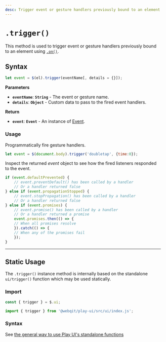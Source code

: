 ```yaml
---
desc: Trigger event or gesture handlers previously bound to an element using on().
---
```

# `.trigger()`

This method is used to trigger event or gesture handlers previously bound to an element using [`.on()`](../on).

## Syntax

```js
let event = $(el).trigger(eventName[, details = {}]);
```

**Parameters**

+ **`eventName`**: **`String`** - The event or gesture name.
+ **`details`**: **`Object`** - Custom data to pass to the fired event handlers.

**Return**

+ **`event`**: **`Event`** - An instance of [Event](../classes/Event).

### Usage

Programmatically fire gesture handlers.

```js
let event = $(document.body).trigger('doubletap', {time:0});
```

Inspect the returned *event* object to see how the fired listeners responded to the event.

```js
if (event.defaultPrevented) {
    // event.preventDefault() has been called by a handler
    // Or a handler returned false
} else if (event.propagationStopped) {
    // event.stopPropagation() has been called by a handler
    // Or a handler returned false
} else if (event.promises) {
    // event.promise() has been called by a handler
    // Or a handler returned a promise
    event.promises.then(() => {
    // When all promises resolve
    }).catch(() => {
    // When any of the promises fail
    });
}
```

------

## Static Usage

The `.trigger()` instance method is internally based on the standalone `ui/trigger()` function which may be used statically.

### Import

```js
const { trigger } = $.ui;
```
```js
import { trigger } from '@webqit/play-ui/src/ui/index.js';
```

### Syntax

See [the general way to use Play UI's standalone functions](../../../overview#use-as-descrete-utilities)
